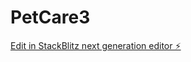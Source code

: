 # PetCare3

[Edit in StackBlitz next generation editor ⚡️](https://stackblitz.com/~/github.com/Borisoviche/PetCare3)